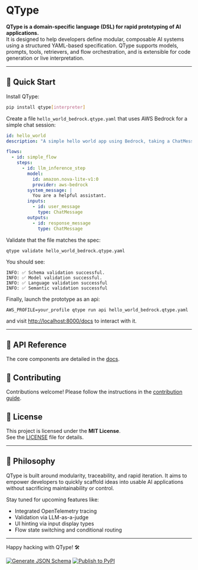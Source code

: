 # QType

**QType is a domain-specific language (DSL) for rapid prototyping of AI applications.**  
It is designed to help developers define modular, composable AI systems using a structured YAML-based specification. QType supports models, prompts, tools, retrievers, and flow orchestration, and is extensible for code generation or live interpretation.

---

## 🚀 Quick Start

Install QType:

```bash
pip install qtype[interpreter]
```

Create a file `hello_world_bedrock.qtype.yaml` that uses AWS Bedrock for a simple chat session:
```yaml
id: hello_world
description: "A simple hello world app using Bedrock, taking a ChatMessage as input."

flows:
  - id: simple_flow
    steps:
      - id: llm_inference_step
        model: 
          id: amazon.nova-lite-v1:0
          provider: aws-bedrock
        system_message: |
          You are a helpful assistant.
        inputs:
          - id: user_message
            type: ChatMessage
        outputs:
          - id: response_message
            type: ChatMessage
```

Validate that the file matches the spec:
```
qtype validate hello_world_bedrock.qtype.yaml
```

You should see:
```
INFO: ✅ Schema validation successful.
INFO: ✅ Model validation successful.
INFO: ✅ Language validation successful
INFO: ✅ Semantic validation successful
```

Finally, launch the prototype as an api:
```
AWS_PROFILE=your_profile qtype run api hello_world_bedrock.qtype.yaml 
```
and visit [http://localhost:8000/docs](http://localhost:8000/docs) to interact with it.

---

## 📄 API Reference

The core components are detailed in the [docs](./docs/components).


## 🤝 Contributing

Contributions welcome! Please follow the instructions in the [contribution guide](./docs/contributing.md).

## 📄 License

This project is licensed under the **MIT License**.  
See the [LICENSE](./LICENSE) file for details.

---

## 🧠 Philosophy

QType is built around modularity, traceability, and rapid iteration. It aims to empower developers to quickly scaffold ideas into usable AI applications without sacrificing maintainability or control.

Stay tuned for upcoming features like:
- Integrated OpenTelemetry tracing
- Validation via LLM-as-a-judge
- UI hinting via input display types
- Flow state switching and conditional routing

---

Happy hacking with QType! 🛠️


[![Generate JSON Schema](https://github.com/bazaarvoice/qtype/actions/workflows/github_workflows_generate-schema.yml/badge.svg)](https://github.com/bazaarvoice/qtype/actions/workflows/github_workflows_generate-schema.yml) [![Publish to PyPI](https://github.com/bazaarvoice/qtype/actions/workflows/publish-pypi.yml/badge.svg)](https://github.com/bazaarvoice/qtype/actions/workflows/publish-pypi.yml)
